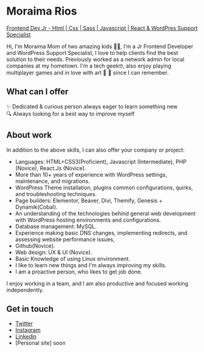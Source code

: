 # Moraima Rios
[Frontend Dev Jr - Html | Css | Sass | Javascript | React & WordPres Support Specialist](https://github.com/mripz)

Hi, I'm Moraima Mom of two amazing kids 👦‍👦, I’m a Jr Frontend Developer and WordPress Support Specialist, I love to help clients find the best solution to their needs. Previously worked as a network admin for local companies at my hometown. I'm a tech geek🤓, also enjoy playing multiplayer games and in love with art 🥰 🎨 since I can remember.

## What can I offer
✨  Dedicated & curious person always eager to learn something new  
🔍  Always looking for a best way to improve myself   

## About work
In addition to the above skills, I can also offer your company or project:

- Languages: HTML+CSS3(Proficient), Javascript (Intermediate), PHP (Novice), React.Js (Novice).
- More than 10+ years of experience with WordPress settings, maintenance, and migrations.
- WordPress Theme installation, plugins common configurations, quirks, and troubleshooting techniques.
- Page builders: Elementor, Beaver, Divi, Themify, Genesis + Dynamik(Cobal).
- An understanding of the technologies behind general web development with WordPress hosting environments and configurations.
- Database management: MySQL.
- Experience making basic DNS changes, implementing redirects, and assessing website performance issues,
- Github(Novice).
- Web design: UX & UI (Novice).
- Basic Knowledge of using Linux environment.
- I like to learn new things and I'm always improving my skills.
- I am a proactive person, who likes to get job done.

I enjoy working in a team, and I am also productive and focused working independently.

## Get in touch
* [Twitter](https://twitter.com/moracoderz)
* [Instagram](https://www.instagram.com/moracoderz/)
* [Linkedin](https://www.linkedin.com/in/moraimarios/)
* [Personal site] soon
